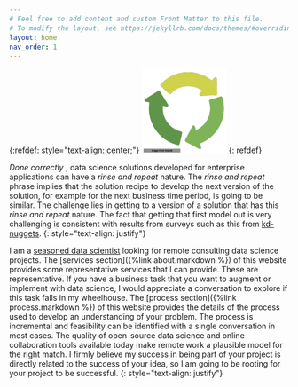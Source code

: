 ```yaml
---
# Feel free to add content and custom Front Matter to this file.
# To modify the layout, see https://jekyllrb.com/docs/themes/#overriding-theme-defaults
layout: home
nav_order: 1
---
```

{:refdef: style="text-align: center;"}
![rinse and repeat logo](assets/images/logonav_resized.png)
{: refdef}

_Done correctly_ , data science solutions developed for enterprise applications can have a _rinse and repeat_ nature. The _rinse and repeat_ phrase implies that the solution recipe to develop the next version of the solution, for example for the next business time period, is going to be similar. The challenge lies in getting to a version of a solution that has this _rinse and repeat_ nature. The fact that getting that first model out is very challenging is consistent with results from surveys such as this from <a href="https://www.kdnuggets.com/2022/01/models-rarely-deployed-industrywide-failure-machine-learning-leadership.html"> kd-nuggets</a>.
{: style="text-align: justify"} 

I am a <a href="https://rajivsam.github.io/"> seasoned data scientist</a> looking for remote consulting data science projects. The [services section]({%link about.markdown %}) of this website provides some representative services that I can provide. These are representative. If you have a business task that you want to augment or implement with data science, I would appreciate a conversation to explore if this task falls in my wheelhouse. The [process section]({%link process.markdown %}) of this website provides the details of the process used to develop an understanding of your problem. The process is incremental and feasibility can be identified with a single conversation in most cases. The quality of open-source data science and online collaboration tools available today make remote work a plausible model for the right match. I firmly believe my success in being part of your project is directly related to the success of your idea, so I am going to be rooting for your project to be successful.
  {: style="text-align: justify"}
